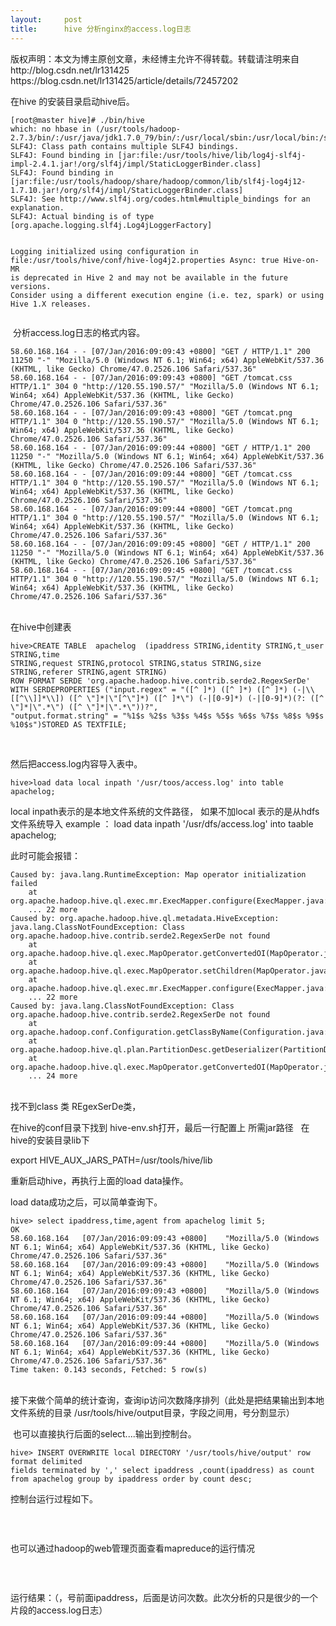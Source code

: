 ```yaml
---
layout:     post
title:      hive 分析nginx的access.log日志
---
```

<div id="article_content" class="article_content clearfix csdn-tracking-statistics" data-pid="blog" data-mod="popu_307" data-dsm="post">
								<div class="article-copyright">
					版权声明：本文为博主原创文章，未经博主允许不得转载。转载请注明来自http://blog.csdn.net/lr131425					https://blog.csdn.net/lr131425/article/details/72457202				</div>
								            <link rel="stylesheet" href="https://csdnimg.cn/release/phoenix/template/css/ck_htmledit_views-f76675cdea.css">
						<div class="htmledit_views" id="content_views">
                
<p>在hive 的安装目录启动hive后。</p>
<p></p><pre><code class="language-plain">[root@master hive]# ./bin/hive
which: no hbase in (/usr/tools/hadoop-2.7.3/bin/:/usr/java/jdk1.7.0_79/bin/:/usr/local/sbin:/usr/local/bin:/sbin:/bin:/usr/sbin:/usr/bin:/root/bin)
SLF4J: Class path contains multiple SLF4J bindings.
SLF4J: Found binding in [jar:file:/usr/tools/hive/lib/log4j-slf4j-impl-2.4.1.jar!/org/slf4j/impl/StaticLoggerBinder.class]
SLF4J: Found binding in [jar:file:/usr/tools/hadoop/share/hadoop/common/lib/slf4j-log4j12-1.7.10.jar!/org/slf4j/impl/StaticLoggerBinder.class]
SLF4J: See http://www.slf4j.org/codes.html#multiple_bindings for an explanation.
SLF4J: Actual binding is of type [org.apache.logging.slf4j.Log4jLoggerFactory]

Logging initialized using configuration in file:/usr/tools/hive/conf/hive-log4j2.properties Async: true
Hive-on-MR is deprecated in Hive 2 and may not be available in the future versions. Consider using a different execution engine (i.e. tez, spark) or using Hive 1.X releases.
</code></pre> 分析access.log日志的格式内容。
<p></p><pre><code class="language-plain">58.60.168.164 - - [07/Jan/2016:09:09:43 +0800] "GET / HTTP/1.1" 200 11250 "-" "Mozilla/5.0 (Windows NT 6.1; Win64; x64) AppleWebKit/537.36 (KHTML, like Gecko) Chrome/47.0.2526.106 Safari/537.36"
58.60.168.164 - - [07/Jan/2016:09:09:43 +0800] "GET /tomcat.css HTTP/1.1" 304 0 "http://120.55.190.57/" "Mozilla/5.0 (Windows NT 6.1; Win64; x64) AppleWebKit/537.36 (KHTML, like Gecko) Chrome/47.0.2526.106 Safari/537.36"
58.60.168.164 - - [07/Jan/2016:09:09:43 +0800] "GET /tomcat.png HTTP/1.1" 304 0 "http://120.55.190.57/" "Mozilla/5.0 (Windows NT 6.1; Win64; x64) AppleWebKit/537.36 (KHTML, like Gecko) Chrome/47.0.2526.106 Safari/537.36"
58.60.168.164 - - [07/Jan/2016:09:09:44 +0800] "GET / HTTP/1.1" 200 11250 "-" "Mozilla/5.0 (Windows NT 6.1; Win64; x64) AppleWebKit/537.36 (KHTML, like Gecko) Chrome/47.0.2526.106 Safari/537.36"
58.60.168.164 - - [07/Jan/2016:09:09:44 +0800] "GET /tomcat.css HTTP/1.1" 304 0 "http://120.55.190.57/" "Mozilla/5.0 (Windows NT 6.1; Win64; x64) AppleWebKit/537.36 (KHTML, like Gecko) Chrome/47.0.2526.106 Safari/537.36"
58.60.168.164 - - [07/Jan/2016:09:09:44 +0800] "GET /tomcat.png HTTP/1.1" 304 0 "http://120.55.190.57/" "Mozilla/5.0 (Windows NT 6.1; Win64; x64) AppleWebKit/537.36 (KHTML, like Gecko) Chrome/47.0.2526.106 Safari/537.36"
58.60.168.164 - - [07/Jan/2016:09:09:45 +0800] "GET / HTTP/1.1" 200 11250 "-" "Mozilla/5.0 (Windows NT 6.1; Win64; x64) AppleWebKit/537.36 (KHTML, like Gecko) Chrome/47.0.2526.106 Safari/537.36"
58.60.168.164 - - [07/Jan/2016:09:09:45 +0800] "GET /tomcat.css HTTP/1.1" 304 0 "http://120.55.190.57/" "Mozilla/5.0 (Windows NT 6.1; Win64; x64) AppleWebKit/537.36 (KHTML, like Gecko) Chrome/47.0.2526.106 Safari/537.36"</code></pre><br>
在hive中创建表 <pre><code class="language-plain">hive&gt;CREATE TABLE  apachelog  (ipaddress STRING,identity STRING,t_user STRING,time 
STRING,request STRING,protocol STRING,status STRING,size STRING,referer STRING,agent STRING)
ROW FORMAT SERDE 'org.apache.hadoop.hive.contrib.serde2.RegexSerDe' 
WITH SERDEPROPERTIES ("input.regex" = "([^ ]*) ([^ ]*) ([^ ]*) (-|\\[[^\\]]*\\]) ([^ \"]*|\"[^\"]*) ([^ ]*\") (-|[0-9]*) (-|[0-9]*)(?: ([^ \"]*|\".*\") ([^ \"]*|\".*\"))?",
"output.format.string" = "%1$s %2$s %3$s %4$s %5$s %6$s %7$s %8$s %9$s %10$s")STORED AS TEXTFILE;</code></pre><br><p>然后把access.log内容导入表中。</p>
<p></p><pre><code class="language-plain">hive&gt;load data local inpath '/usr/toos/access.log' into table apachelog;</code></pre>local inpath表示的是本地文件系统的文件路径， 如果不加local 表示的是从hdfs文件系统导入 example ： load data inpath '/usr/dfs/access.log' into taable apachelog;
<p>此时可能会报错：</p>
<p></p><pre><code class="language-plain">Caused by: java.lang.RuntimeException: Map operator initialization failed
	at org.apache.hadoop.hive.ql.exec.mr.ExecMapper.configure(ExecMapper.java:137)
	... 22 more
Caused by: org.apache.hadoop.hive.ql.metadata.HiveException: java.lang.ClassNotFoundException: Class org.apache.hadoop.hive.contrib.serde2.RegexSerDe not found
	at org.apache.hadoop.hive.ql.exec.MapOperator.getConvertedOI(MapOperator.java:329)
	at org.apache.hadoop.hive.ql.exec.MapOperator.setChildren(MapOperator.java:364)
	at org.apache.hadoop.hive.ql.exec.mr.ExecMapper.configure(ExecMapper.java:106)
	... 22 more
Caused by: java.lang.ClassNotFoundException: Class org.apache.hadoop.hive.contrib.serde2.RegexSerDe not found
	at org.apache.hadoop.conf.Configuration.getClassByName(Configuration.java:2101)
	at org.apache.hadoop.hive.ql.plan.PartitionDesc.getDeserializer(PartitionDesc.java:175)
	at org.apache.hadoop.hive.ql.exec.MapOperator.getConvertedOI(MapOperator.java:295)
	... 24 more</code></pre><br>
找不到class 类 REgexSerDe类，
<p>在hive的conf目录下找到 hive-env.sh打开，最后一行配置上 所需jar路径   在hive的安装目录lib下</p>
<p>export HIVE_AUX_JARS_PATH=/usr/tools/hive/lib<br></p>
<p>重新启动hive，再执行上面的load data操作。</p>
<p>load data成功之后，可以简单查询下。</p>
<p></p><pre><code class="language-plain">hive&gt; select ipaddress,time,agent from apachelog limit 5;
OK
58.60.168.164	[07/Jan/2016:09:09:43 +0800]	"Mozilla/5.0 (Windows NT 6.1; Win64; x64) AppleWebKit/537.36 (KHTML, like Gecko) Chrome/47.0.2526.106 Safari/537.36"
58.60.168.164	[07/Jan/2016:09:09:43 +0800]	"Mozilla/5.0 (Windows NT 6.1; Win64; x64) AppleWebKit/537.36 (KHTML, like Gecko) Chrome/47.0.2526.106 Safari/537.36"
58.60.168.164	[07/Jan/2016:09:09:43 +0800]	"Mozilla/5.0 (Windows NT 6.1; Win64; x64) AppleWebKit/537.36 (KHTML, like Gecko) Chrome/47.0.2526.106 Safari/537.36"
58.60.168.164	[07/Jan/2016:09:09:44 +0800]	"Mozilla/5.0 (Windows NT 6.1; Win64; x64) AppleWebKit/537.36 (KHTML, like Gecko) Chrome/47.0.2526.106 Safari/537.36"
58.60.168.164	[07/Jan/2016:09:09:44 +0800]	"Mozilla/5.0 (Windows NT 6.1; Win64; x64) AppleWebKit/537.36 (KHTML, like Gecko) Chrome/47.0.2526.106 Safari/537.36"
Time taken: 0.143 seconds, Fetched: 5 row(s)
</code></pre><br>
接下来做个简单的统计查询，查询ip访问次数降序排列（此处是把结果输出到本地文件系统的目录 /usr/tools/hive/output目录，字段之间用，号分割显示）
<p> 也可以直接执行后面的select....输出到控制台。</p>
<p></p><pre><code class="language-plain">hive&gt; INSERT OVERWRITE local DIRECTORY '/usr/tools/hive/output' row format delimited
fields terminated by ',' select ipaddress ,count(ipaddress) as count from apachelog group by ipaddress order by count desc;</code></pre>
<p>控制台运行过程如下。</p>
<img src="https://img-blog.csdn.net/20170518092357513" alt=""><br><p><br></p>
<p>也可以通过hadoop的web管理页面查看mapreduce的运行情况</p>
<p><img src="https://img-blog.csdn.net/20170518092535576" alt=""><br></p>
<p><br></p>
<p>运行结果：（，号前面ipaddress，后面是访问次数。此次分析的只是很少的一个片段的access.log日志）</p>
<p><img src="https://img-blog.csdn.net/20170518093759958" alt=""><br><br></p>
<p><br></p>
<p><br></p>
            </div>
                </div>